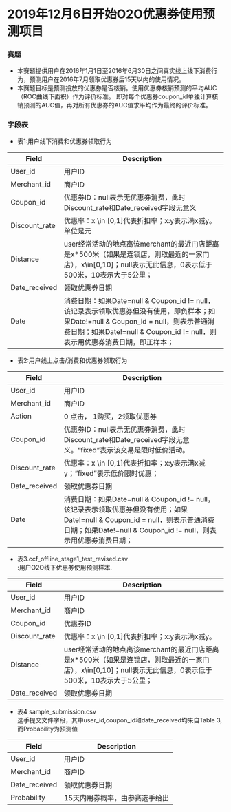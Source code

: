 # 2019年12月6日开始O2O优惠券使用预测项目

### 赛题
  - 本赛题提供用户在2016年1月1日至2016年6月30日之间真实线上线下消费行为，预测用户在2016年7月领取优惠券后15天以内的使用情况。  
  - 本赛题目标是预测投放的优惠券是否核销。使用优惠券核销预测的平均AUC（ROC曲线下面积）作为评价标准。 即对每个优惠券coupon_id单独计算核销预测的AUC值，再对所有优惠券的AUC值求平均作为最终的评价标准。  
  
### 字段表  

- 表1:用户线下消费和优惠券领取行为  

Field  | Description
--------- | --------|
User_id  | 用户ID |
Merchant_id  | 商户ID |
Coupon_id  | 优惠券ID：null表示无优惠券消费，此时Discount_rate和Date_received字段无意义 |
Discount_rate  | 优惠率：x \in [0,1]代表折扣率；x:y表示满x减y。单位是元 |
Distance  | user经常活动的地点离该merchant的最近门店距离是x*500米（如果是连锁店，则取最近的一家门店），x\in[0,10]；null表示无此信息，0表示低于500米，10表示大于5公里； |
Date_received  | 领取优惠券日期 |
Date  | 消费日期：如果Date=null & Coupon_id != null，该记录表示领取优惠券但没有使用，即负样本；如果Date!=null & Coupon_id = null，则表示普通消费日期；如果Date!=null & Coupon_id != null，则表示用优惠券消费日期，即正样本； |

  - 表2:用户线上点击/消费和优惠券领取行为

Field  | Description
--------- | --------|
User_id  | 用户ID |
Merchant_id  | 商户ID |
Action  | 0 点击， 1购买，2领取优惠券 |
Coupon_id  | 优惠券ID：null表示无优惠券消费，此时Discount_rate和Date_received字段无意义。“fixed”表示该交易是限时低价活动。 |
Discount_rate  | 优惠率：x \in [0,1]代表折扣率；x:y表示满x减y；“fixed”表示低价限时优惠； |
Date_received  | 领取优惠券日期 |
Date  | 消费日期：如果Date=null & Coupon_id != null，该记录表示领取优惠券但没有使用；如果Date!=null & Coupon_id = null，则表示普通消费日期；如果Date!=null & Coupon_id != null，则表示用优惠券消费日期； |

- 表3.ccf_offline_stage1_test_revised.csv  
:用户O2O线下优惠券使用预测样本.

Field  | Description
--------- | --------|
User_id  | 用户ID |
Merchant_id  | 商户ID |
Coupon_id  | 优惠券ID |
Discount_rate  | 优惠率：x \in [0,1]代表折扣率；x:y表示满x减y。|
Distance  | user经常活动的地点离该merchant的最近门店距离是x*500米（如果是连锁店，则取最近的一家门店），x\in[0,10]；null表示无此信息，0表示低于500米，10表示大于5公里； |
Date_received  | 领取优惠券日期 |

  - 表4 sample_submission.csv  
  选手提交文件字段，其中user_id,coupon_id和date_received均来自Table 3,而Probability为预测值

Field  | Description
--------- | --------|
User_id  | 用户ID |
Merchant_id  | 商户ID |
Date_received  | 领取优惠券日期 |
Probability  | 15天内用券概率，由参赛选手给出 |














